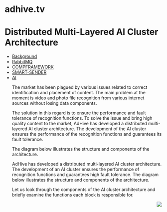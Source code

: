 # adhive.tv

<h1>Distributed Multi-Layered AI Cluster Architecture</h1>

<ul>
<li><a href="#background">Background</a></li>
<li><a href="https://github.com/adhivetv/adhive.tv/blob/master/RabbitMQ/README.md">RabbitMQ</a>
<li><a href="https://github.com/adhivetv/adhive.tv/blob/master/COMPFRAMEWORK/README.md">COMPFRAMEWORK</a> 
<li><a href="https://github.com/adhivetv/adhive.tv/blob/master/SMART-SENDER/README.md">SMART-SENDER</a>
<li><a href="https://github.com/adhivetv/adhive.tv/blob/master/ai/README.md">AI</a>
<ul>
</ul>

The market has been plagued by various issues related to correct identification and placement of content. The main problem at the moment is video and photo file recognition from various internet sources without losing data components.

The solution in this regard is to ensure the performance and fault tolerance of recognition functions. To solve the issue and bring high quality content to the market, AdHive has developed a distributed multi-layered AI cluster architecture. The development of the AI cluster ensures the performance of the recognition functions and guarantees its fault tolerance.
  
The diagram below illustrates the structure and components of the architecture.

AdHive has developed a distributed multi-layered AI cluster architecture. The development of an AI cluster ensures the performance of recognition functions and guarantees high fault tolerance. The diagram below illustrates the structure and components of the architecture.

Let us look through the components of the AI ​​cluster architecture and briefly examine the functions each block is responsible for.

<img align="right" src="https://github.com/adhivetv/adhive.tv/blob/master/image/architecture.png" />
